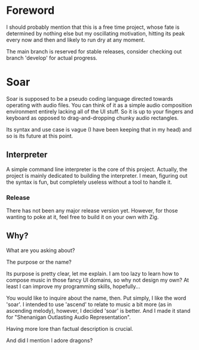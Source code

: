 # Foreword

I should probably mention that this is a free time project, whose fate is determined by nothing else but my oscillating motivation, hitting its peak every now and then and likely to run dry at any moment.

The main branch is reserved for stable releases, consider checking out branch 'develop' for actual progress.

# Soar

Soar is supposed to be a pseudo coding language directed towards operating with audio files. You can think of it as a simple audio composition environment entirely lacking all of the UI stuff. So it is up to your fingers and keyboard as opposed to drag-and-dropping chunky audio rectangles. 

Its syntax and use case is vague (I have been keeping that in my head) and so is its future at this point.

## Interpreter

A simple command line interpreter is the core of this project. Actually, the project is mainly dedicated to building the interpreter. I mean, figuring out the syntax is fun, but completely useless without a tool to handle it.

### Release

There has not been any major release version yet. However, for those wanting to poke at it, feel free to build it on your own with Zig.

## Why?

What are you asking about? 

The purpose or the name? 

Its purpose is pretty clear, let me explain. I am too lazy to learn how to compose music in those fancy UI domains, so why not design my own? At least I can improve my programming skills, hopefully... 

You would like to inquire about the name, then. Put simply, I like the word 'soar'. I intended to use 'ascend' to relate to music a bit more (as in ascending melody), however, I decided 'soar' is better. And I made it stand for "Shenanigan Outlasting Audio Representation". 

Having more lore than factual description is crucial. 

And did I mention I adore dragons?
